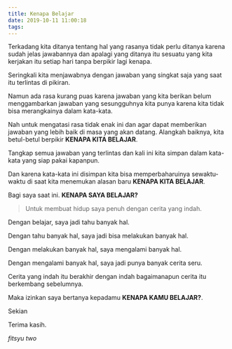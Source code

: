 ```yaml
---
title: Kenapa Belajar
date: 2019-10-11 11:00:18
tags:
---
```


Terkadang kita ditanya tentang hal yang rasanya tidak perlu ditanya karena sudah jelas jawabannya dan apalagi yang ditanya itu sesuatu yang kita kerjakan itu setiap hari tanpa berpikir lagi kenapa.

Seringkali kita menjawabnya dengan jawaban yang singkat saja yang saat itu terlintas di pikiran.

Namun ada rasa kurang puas karena jawaban yang kita berikan belum menggambarkan jawaban yang sesungguhnya kita punya karena kita tidak bisa merangkainya dalam kata-kata.

Nah untuk mengatasi rasa tidak enak ini dan agar dapat memberikan jawaban yang lebih baik di masa yang akan datang. Alangkah baiknya, kita betul-betul berpikir **KENAPA KITA BELAJAR**.

Tangkap semua jawaban yang terlintas dan kali ini kita simpan dalam kata-kata yang siap pakai kapanpun.

Dan karena kata-kata ini disimpan kita bisa memperbaharuinya sewaktu-waktu di saat kita menemukan alasan baru **KENAPA KITA BELAJAR**.

Bagi saya saat ini. **KENAPA SAYA BELAJAR?**

> Untuk membuat hidup saya penuh dengan cerita yang indah.

Dengan belajar, saya jadi tahu banyak hal.

Dengan tahu banyak hal, saya jadi bisa melakukan banyak hal.

Dengan melakukan banyak hal, saya mengalami banyak hal.

Dengan mengalami banyak hal, saya jadi punya banyak cerita seru.

Cerita yang indah itu berakhir dengan indah bagaimanapun cerita itu berkembang 
sebelumnya.

Maka izinkan saya bertanya kepadamu **KENAPA KAMU BELAJAR?**.

Sekian

Terima kasih.

*fitsyu two*